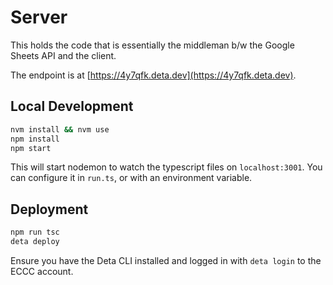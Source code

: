 # Server

This holds the code that is essentially the middleman b/w the Google Sheets API and the client.

The endpoint is at [https://4y7qfk.deta.dev](https://4y7qfk.deta.dev).

## Local Development

```bash
nvm install && nvm use
npm install
npm start
```

This will start nodemon to watch the typescript files on `localhost:3001`. You can configure it in `run.ts`, or with an environment variable.

## Deployment

```bash
npm run tsc
deta deploy
```

Ensure you have the Deta CLI installed and logged in with `deta login` to the ECCC account.
